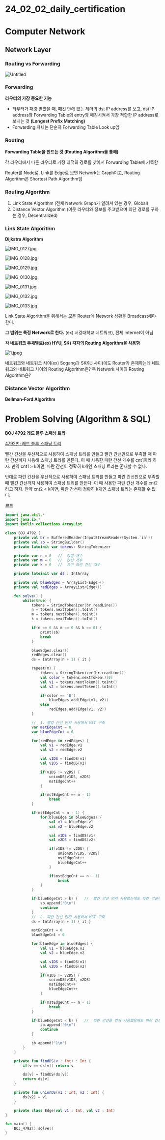 # 24_02_02_daily_certification

# Computer Network

## Network Layer

### Routing vs Forwarding

![Untitled](24_02_02_daily_certification%20e3eb2c8d1d3d4372965145c48a7f5c1f/Untitled.png)

### **Forwarding**

**라우터의 가장 중요한 기능**

- 라우터가 패킷 받았을 때, 패킷 안에 있는 헤더의 dst IP address를 보고, dst IP address와 Forwarding Table의 entry와 매칭시켜서  가장 적합한 IP address로 보내는 것 **(Longest Prefix Matching)**
- Forwarding 자체는 단순히 Forwarding Table Look up임

### **Routing**

**Forwarding Table을 만드는 것 (Routing Algorithm을 통해)**

각 라우터에서 다른 라우터로 가장 최적의 경로를 찾아서 Forwarding Table에 기록함

Router를 Node로, Link를 Edge로 보면 Network는 Graph이고, Routing Algorithm은 Shortest Path Algorithm임

### Routing Algorithm

1. Link State Algorithm (전체 Network Graph가 알려져 있는 경우, Global)
2. Distance Vector Algorithm (이웃 라우터와 정보를 주고받으며 최단 경로를 구하는 경우, Decentralized)

### Link State Algorithm

**Dijkstra Algorithm**

![IMG_0127.jpg](24_02_02_daily_certification%20e3eb2c8d1d3d4372965145c48a7f5c1f/IMG_0127.jpg)

![IMG_0128.jpg](24_02_02_daily_certification%20e3eb2c8d1d3d4372965145c48a7f5c1f/IMG_0128.jpg)

![IMG_0129.jpg](24_02_02_daily_certification%20e3eb2c8d1d3d4372965145c48a7f5c1f/IMG_0129.jpg)

![IMG_0130.jpg](24_02_02_daily_certification%20e3eb2c8d1d3d4372965145c48a7f5c1f/IMG_0130.jpg)

![IMG_0131.jpg](24_02_02_daily_certification%20e3eb2c8d1d3d4372965145c48a7f5c1f/IMG_0131.jpg)

![IMG_0132.jpg](24_02_02_daily_certification%20e3eb2c8d1d3d4372965145c48a7f5c1f/IMG_0132.jpg)

![IMG_0133.jpg](24_02_02_daily_certification%20e3eb2c8d1d3d4372965145c48a7f5c1f/IMG_0133.jpg)

Link State Algorithm을 위해서는 모든 Router에 Network 상황을 Broadcast해야 한다.

**그 범위는 특정 Network로 한다.** (ex) 서강대학교 네트워크), 전체 Internet이 아님

**각 네트워크 주체별로(ex) HYU, SK) 각자의 Routing Algorithm을 사용함**

![1.jpeg](24_02_02_daily_certification%20e3eb2c8d1d3d4372965145c48a7f5c1f/1.jpeg)

네트워크와 네트워크 사이(ex) Sogang과 SKKU 사이)에도 Router가 존재하는데 네트워크와 네트워크 사이의 Routing Algorithm은? 즉 Network 사이의 Routing Algorithm은?

### Distance Vector Algorithm

**Bellman-Ford Algorithm**

# Problem Solving (Algorithm & SQL)

**BOJ 4792 레드 블루 스패닝 트리**

[4792번: 레드 블루 스패닝 트리](https://www.acmicpc.net/problem/4792)

빨간 간선을 우선적으로 사용하여 스패닝 트리를 만들고 빨간 간선만으로 부족할 때 파란 간선까지 사용해 스패닝 트리를 만든다. 이 때 사용한 파란 간선 개수를 cnt1이라 하자. 만약 cnt1 > k이면, 파란 간선이 정확히 k개인 스패닝 트리는 존재할 수 없다.

반대로 파란 간선을 우선적으로 사용하여 스패닝 트리를 만들고 파란 간선만으로 부족할 때 빨간 간선까지 사용하여 스패닝 트리를 만든다. 이 때 사용한 파란 간선 개수를 cnt2라고 하자. 만약 cnt2 < k이면, 파란 간선이 정확히 k개인 스패닝 트리는 존재할 수 없다.

**코드**

```kotlin
import java.util.*
import java.io.*
import kotlin.collections.ArrayList

class BOJ_4792 {
    private val br = BufferedReader(InputStreamReader(System.`in`))
    private val sb = StringBuilder()
    private lateinit var tokens: StringTokenizer

    private var n = 0   //  정점 개수
    private var m = 0   //  간선 개수
    private var k = 0   //  요구 파란 간선 개수

    private lateinit var ds : IntArray

    private val blueEdges = ArrayList<Edge>()
    private val redEdges = ArrayList<Edge>()

    fun solve() {
        while(true) {
            tokens = StringTokenizer(br.readLine())
            n = tokens.nextToken().toInt()
            m = tokens.nextToken().toInt()
            k = tokens.nextToken().toInt()

            if(n == 0 && m == 0 && k == 0) {
                print(sb)
                break
            }

            blueEdges.clear()
            redEdges.clear()
            ds = IntArray(n + 1) { it }

            repeat(m) {
                tokens = StringTokenizer(br.readLine())
                val color = tokens.nextToken()[0]
                val v1 = tokens.nextToken().toInt()
                val v2 = tokens.nextToken().toInt()

                if(color == 'B')
                    blueEdges.add(Edge(v1, v2))
                else
                    redEdges.add(Edge(v1, v2))
            }

            //  1. 빨강 간선 먼저 사용해서 MST 구축
            var mstEdgeCnt = 0
            var blueEdgeCnt = 0

            for(redEdge in redEdges) {
                val v1 = redEdge.v1
                val v2 = redEdge.v2

                val v1DS = findDS(v1)
                val v2DS = findDS(v2)

                if(v1DS != v2DS) {
                    unionDS(v1DS, v2DS)
                    mstEdgeCnt++
                }

                if(mstEdgeCnt == n - 1)
                    break
            }

            if(mstEdgeCnt < n - 1) {
                for(blueEdge in blueEdges) {
                    val v1 = blueEdge.v1
                    val v2 = blueEdge.v2

                    val v1DS = findDS(v1)
                    val v2DS = findDS(v2)

                    if(v1DS != v2DS) {
                        unionDS(v1DS, v2DS)
                        mstEdgeCnt++
                        blueEdgeCnt++
                    }

                    if(mstEdgeCnt == n - 1)
                        break
                }
            }

            if(blueEdgeCnt > k) {   //  빨간 간선 먼저 사용했는데도 파란 간선이 k개가 넘을 경우
                sb.append("0\n")
                continue
            }
            //  2. 파란 간선 먼저 사용해서 MST 구축
            ds = IntArray(n + 1) { it }

            mstEdgeCnt = 0
            blueEdgeCnt = 0

            for(blueEdge in blueEdges) {
                val v1 = blueEdge.v1
                val v2 = blueEdge.v2

                val v1DS = findDS(v1)
                val v2DS = findDS(v2)

                if(v1DS != v2DS) {
                    unionDS(v1DS, v2DS)
                    mstEdgeCnt++
                    blueEdgeCnt++
                }

                if(mstEdgeCnt == n - 1)
                    break
            }

            if(blueEdgeCnt < k) {   //  파란 간선을 먼저 사용했음에도 파란 간선이 k개가 되지 않을때
                sb.append("0\n")
                continue
            }

            sb.append("1\n")
        }
    }

    private fun findDS(v : Int) : Int {
        if(v == ds[v]) return v

        ds[v] = findDS(ds[v])
        return ds[v]
    }

    private fun unionDS(v1 : Int, v2 : Int) {
        ds[v2] = v1
    }

    private class Edge(val v1 : Int, val v2 : Int)
}

fun main() {
    BOJ_4792().solve()
}
```